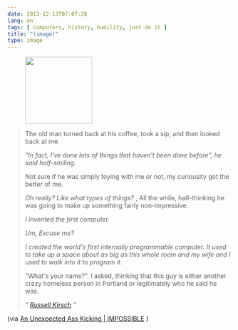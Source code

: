 ```yaml
---
date: 2013-12-13T07:07:28
lang: en
tags: [ computers, history, humility, just do it ]
title: "(image)"
type: image
---
```


<figure>
<a
href="https://hugo.ferreira.cc/the-old-man-turned-back-at-his-coffee-took-a-sip/attachment/274/"
rel="attachment"><img
src="/wp-content/uploads/2013/12/tumblr_mxqv4h20i61qz82meo1_500-150x150.jpg"
width="150" height="150" /></a></figure>

> The old man turned back at his coffee, took a sip, and then looked
> back at me.
>
> *"In fact, I've done lots of things that haven't been done before", he
> said half-smiling.*
>
> Not sure if he was simply toying with me or not, my curiousity got the
> better of me.
>
> *Oh really? Like what types of things?* , All the while, half-thinking
> he was going to make up something fairly non-impressive.
>
> *I invented the first computer.*
>
> *Um, Excuse me?*
>
> *I created the world's first internally programmable computer. It used
> to take up a space about as big as this whole room and my wife and I
> used to walk into it to program it.*
>
> "What's your name?". I asked, thinking that this guy is either another
> crazy homeless person in Portland or legitimately who he said he was.
>
> *" [Russell Kirsch](https://www.google.com/search?q=russell+kirsch) "*

(via [An Unexpected Ass Kicking  | 
IMPOSSIBLE](http://impossiblehq.com/an-unexpected-ass-kicking) )


